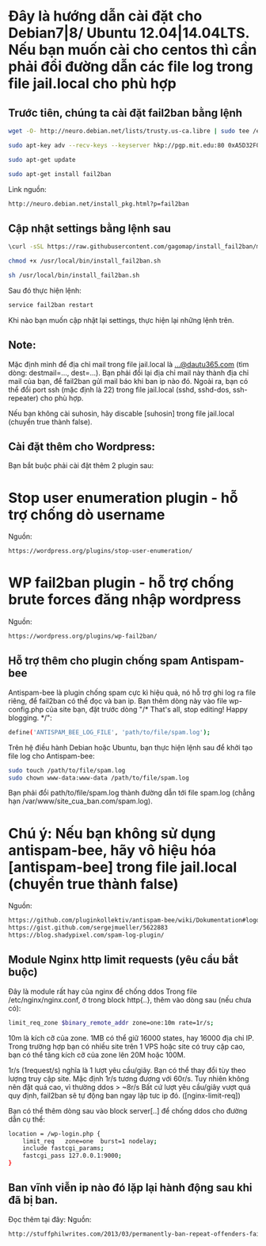 # Đây là hướng dẫn cài đặt cho Debian7|8/ Ubuntu 12.04|14.04LTS. Nếu bạn muốn cài cho centos thì cần phải đổi đường dẫn các file log trong file jail.local cho phù hợp

## Trước tiên, chúng ta cài đặt fail2ban bằng lệnh

```bash
wget -O- http://neuro.debian.net/lists/trusty.us-ca.libre | sudo tee /etc/apt/sources.list.d/neurodebian.sources.list

sudo apt-key adv --recv-keys --keyserver hkp://pgp.mit.edu:80 0xA5D32F012649A5A9

sudo apt-get update

sudo apt-get install fail2ban
```
Link nguồn: 
```bash
http://neuro.debian.net/install_pkg.html?p=fail2ban
```


## Cập nhật settings bằng lệnh sau

```bash
\curl -sSL https://raw.githubusercontent.com/gagomap/install_fail2ban/master/install_fail2ban.sh > /usr/local/bin/install_fail2ban.sh

chmod +x /usr/local/bin/install_fail2ban.sh

sh /usr/local/bin/install_fail2ban.sh
```
Sau đó thực hiện lệnh:

```bash
service fail2ban restart
```
Khi nào bạn muốn cập nhật lại settings, thực hiện lại những lệnh trên.

## Note:
Mặc định mình để địa chỉ mail trong file jail.local là ...@dautu365.com (tìm dòng: destmail=..., dest=...).
Bạn phải đổi lại địa chỉ mail này thành địa chỉ mail của bạn, để fail2ban gửi mail báo khi ban ip nào đó.
Ngoài ra, bạn có thể đổi port ssh (mặc định là 22) trong file jail.local (sshd, sshd-dos, ssh-repeater) cho phù hợp.

Nếu bạn không cài suhosin, hãy discable [suhosin] trong file jail.local (chuyển true thành false).

## Cài đặt thêm cho Wordpress:
Bạn bắt buộc phải cài đặt thêm 2 plugin sau:

# Stop user enumeration plugin - hỗ trợ chống dò username

Nguồn:
```bash
https://wordpress.org/plugins/stop-user-enumeration/
```

# WP fail2ban plugin - hỗ trợ chống brute forces đăng nhập wordpress 

Nguồn:
```bash
https://wordpress.org/plugins/wp-fail2ban/
```
## Hỗ trợ thêm cho plugin chống spam Antispam-bee

Antispam-bee là plugin chống spam cực kì hiệu quả, nó hỗ trợ ghi log ra file riêng, để fail2ban có thể đọc và ban ip.
Bạn thêm dòng này vào file wp-config.php của site bạn, đặt trước dòng "/* That's all, stop editing! Happy blogging. */":

```bash
define('ANTISPAM_BEE_LOG_FILE', 'path/to/file/spam.log');
```

Trên hệ điều hành Debian hoặc Ubuntu, bạn thực hiện lệnh sau để khởi tạo file log cho Antispam-bee:

```bash
sudo touch /path/to/file/spam.log
sudo chown www-data:www-data /path/to/file/spam.log
```

Bạn phải đổi path/to/file/spam.log  thành đường dẫn tới file spam.log (chẳng hạn /var/www/site_cua_ban.com/spam.log).

# Chú ý: Nếu bạn không sử dụng antispam-bee, hãy vô hiệu hóa [antispam-bee] trong file jail.local (chuyển true thành false)

Nguồn:
```bash
https://github.com/pluginkollektiv/antispam-bee/wiki/Dokumentation#logdatei-f%C3%BCr-fail2ban
https://gist.github.com/sergejmueller/5622883
https://blog.shadypixel.com/spam-log-plugin/
```

## Module Nginx http limit requests (yêu cầu bắt buộc)

Đây là module rất hay của nginx để chống ddos
Trong file /etc/nginx/nginx.conf, ở trong block http{..}, thêm vào dòng sau (nếu chưa có):

```bash
limit_req_zone $binary_remote_addr zone=one:10m rate=1r/s;
```

10m là kích cỡ của zone. 1MB có thể giữ 16000 states, hay 16000 địa chỉ IP. Trong trường hợp bạn có nhiều site trên 1 VPS hoặc site có truy cập cao, bạn có thể tăng kích cỡ của zone lên 20M hoặc 100M.

1r/s (1request/s) nghĩa là 1 lượt yêu cầu/giây. Bạn có thể thay đổi tùy theo lượng truy cập site. Mặc định 1r/s tương đương với 60r/s. 
Tuy nhiên không nên đặt quá cao, vì thường ddos > ~8r/s
Bất cứ lượt yêu cầu/giây vượt quá quy định, fail2ban sẽ tự động ban ngay lập tưc ip đó. ([nginx-limit-req])

Bạn có thể thêm dòng sau vào block server[..] để chống ddos cho đường dẫn cụ thể:

```bash
location = /wp-login.php {
    limit_req   zone=one  burst=1 nodelay;
    include fastcgi_params;
    fastcgi_pass 127.0.0.1:9000;
}
```

## Ban vĩnh viễn ip nào đó lặp lại hành động sau khi đã bị ban.

Đọc thêm tại đây:
Nguồn:

```bash
http://stuffphilwrites.com/2013/03/permanently-ban-repeat-offenders-fail2ban/
```
